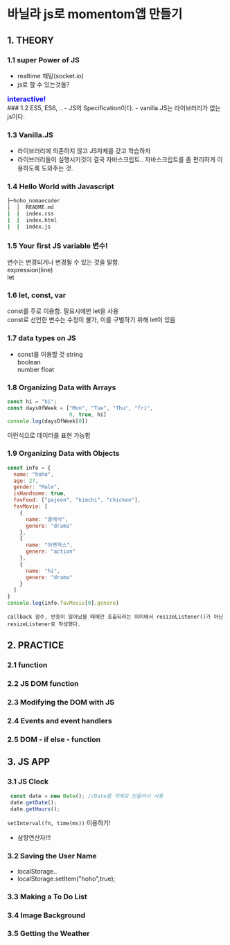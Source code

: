 #  바닐라 js로 momentom앱 만들기

## 1. THEORY
### 1.1 super Power of JS
  - realtime 채팅(socket.io)
  - js로 할 수 있는것들?
  <div class="alert alert-block alert-warning">
<strong><font color="blue" size="3em">interactive!</font></strong>
</div>
### 1.2 ES5, ES6, ..
  - JS의 Specification이다.   
  - vanilla.JS는 라이브러리가 없는 js이다. 

### 1.3 Vanilla.JS
  - 라이브러리에 의존하지 않고 JS자체를 갖고 학습하자   
  - 라이브러리들이 실행시키것이 결국 자바스크립트.. 자바스크립트를 좀 편리하게 이용하도록 도와주는 것.   

### 1.4 Hello World with Javascript
  ```sh
  ├─hoho_nomaecoder
  │  │  README.md
  |  |  index.css
  |  |  index.html
  |  |  index.js  
  ```

### 1.5 Your first JS variable 변수!
  변수는 변경되거나 변경될 수 있는 것을 말함.   
  expression(line)   
  let   

### 1.6 let, const, var
  const를 주로 이용함. 필요시에만 let을 사용   
  const로 선언한 변수는 수정이 불가, 이를 구별하기 위해 let이 있음   

### 1.7 data types on JS
  - const를 이용할 것
    string   
    boolean   
    number
    float   

### 1.8 Organizing Data with Arrays
  ```JavaScript
  const hi = "hi";
  const daysOfWeek = ["Mon", "Tue", "Thu", "fri",
                      0, true, hi]
  console.log(daysOfWeek[0])
  ```
  이런식으로 데이터를 표현 가능함

### 1.9 Organizing Data with Objects
```JavaScript
const info = {
  name: "hoho",
  age: 27,
  gender: "Male",
  isHandsome: true,
  favFood: ["pajeon", "kimchi", "chicken"],
  favMovie: [
    {
      name: "클래식",
      genere: "drama"
    },
    {
      name: "어벤져스",
      genere: "action"
    },
    {
      name: "hi",
      genere: "drama"
    }
  ]
}
console.log(info.favMovie[0].genere)
```

```
callback 함수, 반응이 일어났을 때에만 호출되라는 의미에서 resizeListener()가 아닌 resizeListener로 작성했다.
```

## 2. PRACTICE
### 2.1 function
### 2.2 JS DOM function
### 2.3 Modifying the DOM with JS
### 2.4 Events and event handlers
### 2.5 DOM - if else - function

## 3. JS APP
### 3.1 JS Clock
  ```JavaScript
   const date = new Date(); //Date를 객체로 만들어서 사용
   date.getDate();
   date.getHours(); 
   ```
   ```setInterval(fn, time(ms))``` 이용하기!
  - 삼항연산자!!!
### 3.2 Saving the User Name
  - localStorage..
  - localStorage.setItem("hoho",true);

### 3.3 Making a To Do List

### 3.4 Image Background

### 3.5 Getting the Weather
